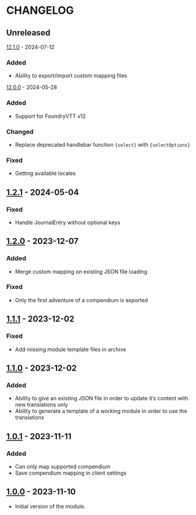 # CHANGELOG

## Unreleased

[12.1.0] - 2024-07-12

### Added

- Ability to export/import custom mapping files

[12.0.0] - 2024-05-28

### Added

- Support for FoundryVTT v12

### Changed

- Replace deprecated handlebar function `{select}` with `{selectOptions}`

### Fixed

- Getting available locales

## [1.2.1] - 2024-05-04

### Fixed

- Handle JournalEntry without optional keys

## [1.2.0] - 2023-12-07

### Added

- Merge custom mapping on existing JSON file loading

### Fixed

- Only the first adventure of a compendium is exported

## [1.1.1] - 2023-12-02

### Fixed

- Add missing module template files in archive

## [1.1.0] - 2023-12-02

### Added

- Ability to give an existing JSON file in order to update it’s content with new translations only
- Ability to generate a template of a working module in order to use the translations

## [1.0.1] - 2023-11-11

### Added

- Can only map supported compendium
- Save compendium mapping in client settings

## [1.0.0] - 2023-11-10

- Initial version of the module.

[Unreleased]: https://github.com/DjLeChuck/foundryvtt-babele-translation-files-generator/compare/12.1.0...main

[12.1.0]: https://github.com/DjLeChuck/foundryvtt-babele-translation-files-generator/compare/12.1.0...12.0.0

[12.0.0]: https://github.com/DjLeChuck/foundryvtt-babele-translation-files-generator/compare/1.2.1...12.0.0

[1.2.1]: https://github.com/DjLeChuck/foundryvtt-babele-translation-files-generator/compare/1.2.0...1.2.1

[1.2.0]: https://github.com/DjLeChuck/foundryvtt-babele-translation-files-generator/compare/1.1.1...1.2.0

[1.1.1]: https://github.com/DjLeChuck/foundryvtt-babele-translation-files-generator/compare/1.1.0...1.1.1

[1.1.0]: https://github.com/DjLeChuck/foundryvtt-babele-translation-files-generator/compare/1.0.1...1.1.0

[1.0.1]: https://github.com/DjLeChuck/foundryvtt-babele-translation-files-generator/compare/1.0.0...1.0.1

[1.0.0]: https://github.com/DjLeChuck/foundryvtt-babele-translation-files-generator/releases/tag/1.0.0
